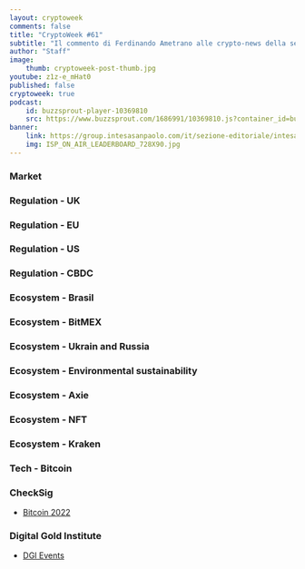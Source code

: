 ```yaml
---
layout: cryptoweek
comments: false
title: "CryptoWeek #61"
subtitle: "Il commento di Ferdinando Ametrano alle crypto-news della settimana" 
author: "Staff"
image:
    thumb: cryptoweek-post-thumb.jpg
youtube: z1z-e_mHat0
published: false
cryptoweek: true
podcast:
    id: buzzsprout-player-10369810
    src: https://www.buzzsprout.com/1686991/10369810.js?container_id=buzzsprout-player-10369810&player=small
banner:
    link: https://group.intesasanpaolo.com/it/sezione-editoriale/intesa-sanpaolo-on-air?utm_campaign=GoldInstitute&utm_source=GoldInstitute&utm_medium=Banner_CPM&utm_content=DisplayAwareness&utm_term=GoldInstitute_Banner_CPM_GoldInstitute_
    img: ISP_ON_AIR_LEADERBOARD_728X90.jpg
---
```


### Market

### Regulation - UK

### Regulation - EU

### Regulation - US

### Regulation - CBDC

### Ecosystem - Brasil

### Ecosystem - BitMEX

### Ecosystem - Ukrain and Russia

### Ecosystem - Environmental sustainability

### Ecosystem - Axie

### Ecosystem - NFT

### Ecosystem - Kraken

### Tech - Bitcoin

### CheckSig

- [Bitcoin 2022](https://b.tc/conference)

### Digital Gold Institute

- [DGI Events](https://dgi.io/events/)
